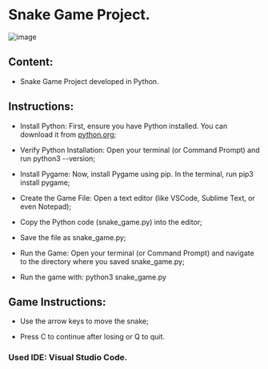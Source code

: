 # Snake Game Project.

![image](https://github.com/user-attachments/assets/364c75dc-36ca-44cb-b344-ff57f8678aee)

## Content:

- Snake Game Project developed in Python.

## Instructions:

- Install Python: First, ensure you have Python installed. You can download it from [python.org](https://www.python.org/downloads/);

- Verify Python Installation: Open your terminal (or Command Prompt) and run python3 --version;

- Install Pygame: Now, install Pygame using pip. In the terminal, run pip3 install pygame;

- Create the Game File: Open a text editor (like VSCode, Sublime Text, or even Notepad);
  
- Copy the Python code (snake_game.py) into the editor;

- Save the file as snake_game.py;

- Run the Game: Open your terminal (or Command Prompt) and navigate to the directory where you saved snake_game.py;

- Run the game with: python3 snake_game.py

## Game Instructions:

- Use the arrow keys to move the snake;

- Press C to continue after losing or Q to quit.

### Used IDE: Visual Studio Code.
